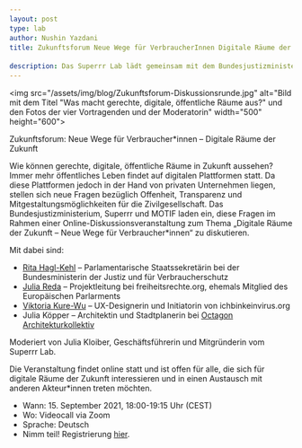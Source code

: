 ```yaml
---
layout: post
type: lab
author: Nushin Yazdani
title: Zukunftsforum Neue Wege für VerbraucherInnen Digitale Räume der Zukunft am 15. September 2021

description: Das Superrr Lab lädt gemeinsam mit dem Bundesjustizministerium und Motif Institute ein, am 15.09. in einer Online-Diskussionsveranstaltung zum Thema “Digitale Räume der Zukunft – Neue Wege für Verbraucher*innen” digitale, öffentliche Räume der Zukunft zu diskutieren.
---
```

<img src="/assets/img/blog/Zukunftsforum-Diskussionsrunde.jpg" alt="Bild mit dem Titel "Was macht gerechte, digitale, öffentliche Räume aus?" und den Fotos der vier Vortragenden und der Moderatorin" width="500" height="600">

<p>Zukunftsforum: Neue Wege für Verbraucher*innen – Digitale Räume der Zukunft </p>
<p>Wie können gerechte, digitale, öffentliche Räume in Zukunft aussehen? Immer mehr öffentliches Leben findet auf digitalen Plattformen statt. Da diese Plattformen jedoch in der Hand von privaten Unternehmen liegen, stellen sich neue Fragen bezüglich Offenheit, Transparenz und Mitgestaltungsmöglichkeiten für die Zivilgesellschaft. 
Das Bundesjustizministerium, Superrr und MOTIF laden ein, diese Fragen im Rahmen einer Online-Diskussionsveranstaltung zum Thema „Digitale Räume der Zukunft – Neue Wege für Verbraucher*innen“ zu diskutieren. 
</p>


<p>
Mit dabei sind: 
</p>

<ul>
<li><a href="https://rita-hagl-kehl.de/">Rita Hagl-Kehl</a> – Parlamentarische Staatssekretärin bei der Bundesministerin der Justiz und für Verbraucherschutz</li>
<li><a href="https://juliareda.eu/en/">Julia Reda</a> – Projektleitung bei freiheitsrechte.org, ehemals Mitglied des Europäischen Parlarments </li>
<li><a href="https://kateboss5000.neocities.org/">Viktoria Kure-Wu</a> – UX-Designerin und Initiatorin von ichbinkeinvirus.org</li>
<li>Julia Köpper – Architektin und Stadtplanerin bei <a href="http://www.octagon-architekturkollektiv.net/kollektiv/">Octagon Architekturkollektiv</a></li>
</ul>
<p>
Moderiert von Julia Kloiber, Geschäftsführerin und Mitgründerin vom Superrr Lab.
</p>


<p>
Die Veranstaltung findet online statt und ist offen für alle, die sich für digitale Räume der Zukunft interessieren und in einen Austausch mit anderen Akteur*innen treten möchten. 
</p>

<p>
<ul>
<li>Wann: 15. September 2021, 18:00-19:15 Uhr (CEST)</li>
<li>Wo: Videocall via Zoom</li>
<li>Sprache: Deutsch </li>
<li>Nimm teil! Registrierung <a href="https://us02web.zoom.us/webinar/register/WN_UIiQgcFjTTOvpePR9Ta3Pg">hier</a>.</li> 
</ul>
</p>
